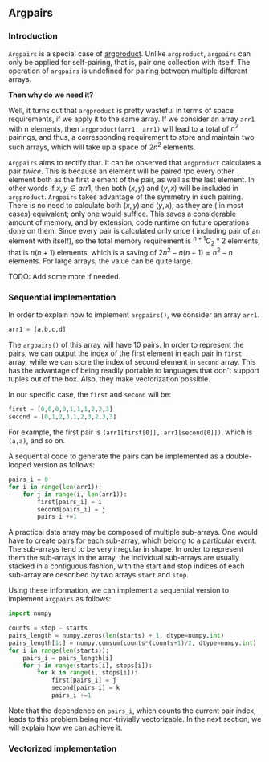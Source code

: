 ## Argpairs

### Introduction

`Argpairs` is a special case of [argproduct](./argproduct.md). Unlike `argproduct`, `argpairs` can only be applied for self-pairing, that is, pair one collection with itself. The operation of `argpairs` is undefined for pairing between multiple different arrays.

**Then why do we need it?** 

Well, it turns out that `argproduct` is pretty wasteful in terms of space requirements, if we apply it to the same array. If we consider an array `arr1` with n elements, then `argproduct(arr1, arr1)` will lead to a total of $n^{2}$ pairings, and thus, a corresponding requirement to store and maintain two such arrays, which will take up a space of $2n^{2}$ elements.

`Argpairs` aims to rectify that. It can be observed that `argproduct` calculates a pair _twice_. This is because an element will be paired tpo every other element both as the first element of the pair, as well as the last element. In other words if $x, y \in arr1$, then both $(x,y)$ and $(y,x)$ will be included in `argproduct`. `Argpairs` takes advantage of the symmetry in such pairing. There is no need to calculate both $(x,y)$ and $(y,x)$, as they are ( in most cases) equivalent; only one would suffice. This saves a considerable amount of memory, and by extension, code runtime on future operations done on them. Since every pair is calculated only once ( including pair of an element with itself), so the total memory requirement is $\displaystyle ^{n+1}C_{2}*2$ elements, that is $n(n+1)$ elements, which is a saving of $2n^{2} - n(n+1) = n^{2}-n$ elements. For large arrays, the value can be quite large.

TODO: Add some more if needed.

### Sequential implementation

In order to explain how to implement `argpairs()`, we consider an array `arr1`.

```python
arr1 = [a,b,c,d]
```

The `argpairs()` of this array will have $10$ pairs. In order to represent the pairs, we can output the index of the first element in each pair in `first` array, while we can store the index of second element in `second` array. This has the advantage of being readily portable to languages that don't support tuples out of the box. Also, they make vectorization possible.

In our specific case, the `first` and `second` will be:

```python
first = [0,0,0,0,1,1,1,2,2,3]
second = [0,1,2,3,1,2,3,2,3,3]
```

For example, the first pair is `(arr1[first[0]], arr1[second[0]])`, which is `(a,a)`, and so on.

A sequential code to generate the pairs can be implemented as a double-looped version as follows:

```python
pairs_i = 0
for i in range(len(arr1)):
    for j in range(i, len(arr1)):
        first[pairs_i] = i
        second[pairs_i] = j
        pairs_i +=1
```

A practical data array may be composed of multiple sub-arrays. One would have to create pairs for each sub-array, which belong to a particular event.  The sub-arrays tend to be very irregular in shape. In order to represent them the sub-arrays in the array, the individual sub-arrays are usually stacked in a contiguous fashion, with the start and stop indices of each sub-array are described by two arrays `start` and `stop`. 

Using these information, we can implement a sequential version to implement `argpairs` as follows:

```python
import numpy

counts = stop - starts
pairs_length = numpy.zeros(len(starts) + 1, dtype=numpy.int)
pairs_length[1:] = numpy.cumsum(counts*(counts+1)/2, dtype=numpy.int)
for i in range(len(starts)):
    pairs_i = pairs_length[i] 
    for j in range(starts[i], stops[i]):
        for k in range(i, stops[i]):
            first[pairs_i] = j
            second[pairs_i] = k
            pairs_i +=1
```

Note that the dependence on `pairs_i`, which counts the current pair index, leads to this problem being non-trivially vectorizable. In the next section, we will explain how we can achieve it.

### Vectorized implementation


